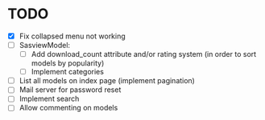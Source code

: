 # TODO    
- [x] Fix collapsed menu not working
- [ ] SasviewModel:
    - [ ] Add download_count attribute and/or rating system (in order to sort models by popularity)
    - [ ] Implement categories
- [ ] List all models on index page (implement pagination)
- [ ] Mail server for password reset
- [ ] Implement search
- [ ] Allow commenting on models
